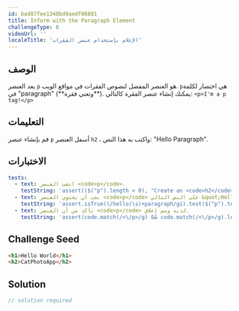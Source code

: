 ```yaml
---
id: bad87fee1348bd9aedf08801
title: Inform with the Paragraph Element
challengeType: 0
videoUrl: ''
localeTitle: 'الإعلام بإستخدام عنصر الفقرات'
---
```


## الوصف
<section id="description"> يعد العنصر <code>p</code> هو العنصر المفضل لنصوص الفقرات في مواقع الويب. <code>p</code>هي اختصار لكلمة في &quot;paragraph&quot; (**وتعني فقرة**). يمكنك إنشاء عنصر الفقرة كالتالي: <code>&lt;p&gt;I&#39;m a p tag!&lt;/p&gt;</code> </section>

## التعليمات
<section id="instructions"> قم بإنشاء عنصر <code>p</code> أسفل العنصر <code>h2</code> ، واكتب به هذا النص: &quot;Hello Paragraph&quot;. </section>

## الاختبارات
<section id='tests'>

```yml
tests:
  - text: انشئ العنصر <code>p</code>.
    testString: 'assert(($("p").length > 0), "Create an <code>h2</code> element.");'
  - text: يجب أن يحتوي العنصر <code>p</code> على النص التالي &quot;Hello Paragraph&quot;.
    testString: 'assert.isTrue((/hello(\s)+paragraph/gi).test($("p").text()), "Your <code>p</code> element should have the text "Hello Paragraph".");'
  - text: تأكد من أن العنصر <code>p</code> لديه وسم إغلاق.
    testString: 'assert(code.match(/<\/p>/g) && code.match(/<\/p>/g).length === code.match(/<p/g).length, "Make sure your <code>p</code> element has a closing tag.");'

```

</section>

## Challenge Seed
<section id='challengeSeed'>

<div id='html-seed'>

```html
<h1>Hello World</h1>
<h2>CatPhotoApp</h2>

```

</div>



</section>

## Solution
<section id='solution'>

```js
// solution required
```
</section>
